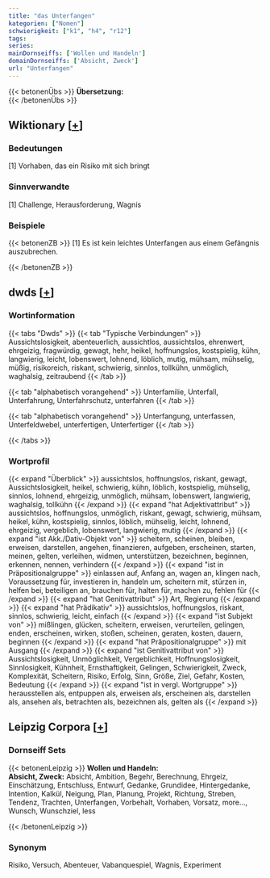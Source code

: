 ```yaml
---
title: "das Unterfangen"
kategorien: ["Nomen"]
schwierigkeit: ["k1", "h4", "r12"]
tags:
series:
mainDornseiffs: ['Wollen und Handeln']
domainDornseiffs: ['Absicht, Zweck']
url: "Unterfangen"
---
```


{{< betonenÜbs >}}
**Übersetzung:**  
{{< /betonenÜbs >}}

## Wiktionary [[+](https://de.wiktionary.org/wiki/Unterfangen)]

### Bedeutungen
[1] Vorhaben, das ein Risiko mit sich bringt  

### Sinnverwandte
[1] Challenge, Herausforderung, Wagnis  

### Beispiele
{{< betonenZB >}}
[1] Es ist kein leichtes Unterfangen aus einem Gefängnis auszubrechen.  

{{< /betonenZB >}}


## dwds [[+](https://www.dwds.de/wb/Unterfangen)]

### Wortinformation
{{< tabs "Dwds" >}}
{{< tab "Typische Verbindungen" >}}
Aussichtslosigkeit, abenteuerlich, aussichtlos, aussichtslos, ehrenwert, ehrgeizig, fragwürdig, gewagt, hehr, heikel, hoffnungslos, kostspielig, kühn, langwierig, leicht, lobenswert, lohnend, löblich, mutig, mühsam, mühselig, müßig, risikoreich, riskant, schwierig, sinnlos, tollkühn, unmöglich, waghalsig, zeitraubend
{{< /tab >}}

{{< tab "alphabetisch vorangehend" >}}
Unterfamilie, Unterfall, Unterfahrung, Unterfahrschutz, unterfahren
{{< /tab >}}

{{< tab "alphabetisch vorangehend" >}}
Unterfangung, unterfassen, Unterfeldwebel, unterfertigen, Unterfertiger
{{< /tab >}}

{{< /tabs >}}

### Wortprofil
{{< expand "Überblick" >}} aussichtslos, hoffnungslos, riskant, gewagt, Aussichtslosigkeit, heikel, schwierig, kühn, löblich, kostspielig, mühselig, sinnlos, lohnend, ehrgeizig, unmöglich, mühsam, lobenswert, langwierig, waghalsig, tollkühn {{< /expand >}}
{{< expand "hat Adjektivattribut" >}} aussichtslos, hoffnungslos, unmöglich, riskant, gewagt, schwierig, mühsam, heikel, kühn, kostspielig, sinnlos, löblich, mühselig, leicht, lohnend, ehrgeizig, vergeblich, lobenswert, langwierig, mutig {{< /expand >}}
{{< expand "ist Akk./Dativ-Objekt von" >}} scheitern, scheinen, bleiben, erweisen, darstellen, angehen, finanzieren, aufgeben, erscheinen, starten, meinen, gelten, verleihen, widmen, unterstützen, bezeichnen, beginnen, erkennen, nennen, verhindern {{< /expand >}}
{{< expand "ist in Präpositionalgruppe" >}} einlassen auf, Anfang an, wagen an, klingen nach, Voraussetzung für, investieren in, handeln um, scheitern mit, stürzen in, helfen bei, beteiligen an, brauchen für, halten für, machen zu, fehlen für {{< /expand >}}
{{< expand "hat Genitivattribut" >}} Art, Regierung {{< /expand >}}
{{< expand "hat Prädikativ" >}} aussichtslos, hoffnungslos, riskant, sinnlos, schwierig, leicht, einfach {{< /expand >}}
{{< expand "ist Subjekt von" >}} mißlingen, glücken, scheitern, erweisen, verurteilen, gelingen, enden, erscheinen, wirken, stoßen, scheinen, geraten, kosten, dauern, beginnen {{< /expand >}}
{{< expand "hat Präpositionalgruppe" >}} mit Ausgang {{< /expand >}}
{{< expand "ist Genitivattribut von" >}} Aussichtslosigkeit, Unmöglichkeit, Vergeblichkeit, Hoffnungslosigkeit, Sinnlosigkeit, Kühnheit, Ernsthaftigkeit, Gelingen, Schwierigkeit, Zweck, Komplexität, Scheitern, Risiko, Erfolg, Sinn, Größe, Ziel, Gefahr, Kosten, Bedeutung {{< /expand >}}
{{< expand "ist in vergl. Wortgruppe" >}} herausstellen als, entpuppen als, erweisen als, erscheinen als, darstellen als, ansehen als, betrachten als, bezeichnen als, gelten als {{< /expand >}}

## Leipzig Corpora [[+](https://corpora.uni-leipzig.de/en/res?word=Unterfangen&corpusId=deu_newscrawl-public_2018)]

### Dornseiff Sets
{{< betonenLeipzig >}}
**Wollen und Handeln:**  
**Absicht, Zweck:** Absicht, Ambition, Begehr, Berechnung, Ehrgeiz, Einschätzung, Entschluss, Entwurf, Gedanke, Grundidee, Hintergedanke, Intention, Kalkül, Neigung, Plan, Planung, Projekt, Richtung, Streben, Tendenz, Trachten, Unterfangen, Vorbehalt, Vorhaben, Vorsatz, more..., Wunsch, Wunschziel, less  

{{< /betonenLeipzig >}}

### Synonym
Risiko, Versuch, Abenteuer, Vabanquespiel, Wagnis, Experiment

